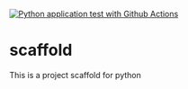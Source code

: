 [![Python application test with Github Actions](https://github.com/eshwarkp/scaffold/actions/workflows/main.yml/badge.svg)](https://github.com/eshwarkp/scaffold/actions/workflows/main.yml)

# scaffold
This is a project scaffold for python

